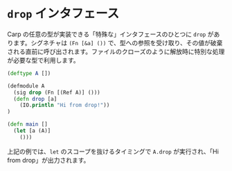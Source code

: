 # `drop` インタフェース

Carp の任意の型が実装できる「特殊な」インタフェースのひとつに `drop` があります。シグネチャは `(Fn [&a] ())` で、型への参照を受け取り、その値が破棄される直前に呼び出されます。ファイルのクローズのように解放時に特別な処理が必要な型で利用します。

```clojure
(deftype A [])

(defmodule A
  (sig drop (Fn [(Ref A)] ()))
  (defn drop [a]
    (IO.println "Hi from drop!"))
)

(defn main []
  (let [a (A)]
    ()))
```

上記の例では、`let` のスコープを抜けるタイミングで `A.drop` が実行され、「Hi from drop」が出力されます。
